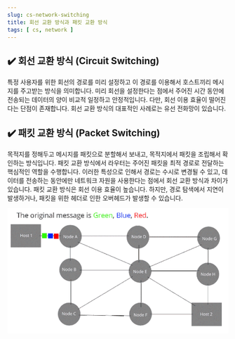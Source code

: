 ```yaml
---
slug: cs-network-switching
title: 회선 교환 방식과 패킷 교환 방식
tags: [ cs, network ]
---
```


## ✔️ 회선 교환 방식 (Circuit Switching)
특정 사용자를 위한 회선의 경로를 미리 설정하고 이 경로를 이용해서 호스트끼리 메시지를 주고받는 방식을 의미합니다.
미리 회선을 설정한다는 점에서 주어진 시간 동안에 전송되는 데이터의 양이 비교적 일정하고 안정적입니다. 다만, 회선 이용 효율이 떨어진다는 단점이 존재합니다. 회선 교환 방식의 대표적인 사례로는 유선 전화망이 있습니다.

## ✔️ 패킷 교환 방식 (Packet Switching)
목적지를 정해두고 메시지를 패킷으로 분할해서 보내고, 목적지에서 패킷을 조립해서 확인하는 방식입니다. 패킷 교환 방식에서 라우터는 주어진 패킷을 최적 경로로 전달하는 핵심적인 역할을 수행합니다. 이러한 특성으로 인해서 경로는 수시로 변경될 수 있고, 데이터를 전송하는 동안에만 네트워크 자원을 사용한다는 점에서 회선 교환 방식과 차이가 있습니다. 패킷 교환 방식은 회선 이용 효율이 높습니다. 하지만, 경로 탐색에서 지연이 발생하거나, 패킷을 위한 헤더로 인한 오버헤드가 발생할 수 있습니다.

![Packet Switching](img/packet-switching.gif)